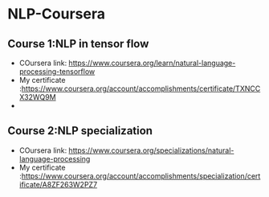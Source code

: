 # NLP-Coursera

## Course 1:NLP in tensor flow
* COursera link: https://www.coursera.org/learn/natural-language-processing-tensorflow
* My certificate :https://www.coursera.org/account/accomplishments/certificate/TXNCCX32WQ9M
* 
## Course 2:NLP specialization
* COursera link: https://www.coursera.org/specializations/natural-language-processing
* My certificate :https://www.coursera.org/account/accomplishments/specialization/certificate/A8ZF263W2PZ7
